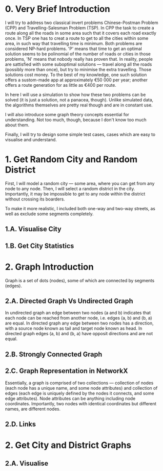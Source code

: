 # 0. Very Brief Introduction
I will try to address two classical invert problems
Chinese-Postman Problem (CPP) and Travelling-Salesman Problem (TSP).
In CPP the task to create a route along all the roads in some area
such that it covers each road exactly once.
In TSP one has to creat a route to get to all the cities within some area,
in such way that travelling time is minimum.
Both problems are considered NP-hard problems. 'P' means that time
to get an optimal solution seems to be polinomial
of the number of roads or cities in those problems,
'N' means that nobody really has proven that.
In reality, people are sattisfied with some suboptimal solutions — 
travel along all the roads (possibly more than once),
but try to minimise the extra travelling.
Those solutions cost money. To the best of my knowledge,
one such solution offers a sustom-made app at approximately €50 000 per year;
another offers a route generation for as little as €400 per route.

In here I will use a simulation to show how these two problems can be solved
(it is just a solution, not a panacea, though).
Unlike simulated data,
the algorithms themselves are pretty real though and are in constant use. 

I will also introduce some graph theory concepts essential for understanding.
Not too much, though, because I don't know too much about them.

Finally, I will try to design some simple test cases,
cases which are easy to visualise and understand.

# 1. Get Random City and Random District
First, I will model a random city —
some area, where you can get from any node to any node.
Then, I will select a random district in the city.
Importantly, it may be impossible to get to any node within the district
without crossing its boarders.

To make it more realistic, I included both one-way and two-way streets,
as well as exclude some segments completely.

## 1.A. Visualise City
## 1.B. Get City Statistics
# 2. Graph Introduction
Graph is a set of dots (nodes), some of which are connected by segments (edges).
## 2.A. Directed Graph Vs Undirected Graph
In undirected graph an edge between two nodes (a and b) indicates that each node
can be reached from another node, i.e. edges (a, b) and (b, a) are equal.
In directed graph any edge between two nodes has a direction,
with a source node known as tail and target node known as head.
In directed graph edges (a, b) and (b, a) have opposit directions
and are not equal.
## 2.B. Strongly Connected Graph
## 2.C. Graph Representation in NetworkX
Essentially, a graph is comprised of two collections — collection of nodes
(each node has a unique name, and some node attributes) and collection of edges
(each edge is uniquely defined by the nodes it connects, and some edge
attributes).
Node attributes can be anything including node coordinates. Importantly,
two nodes with identical coordinates but different names, are different nodes.
## 2.D. Links
# 2. Get City and District Graphs
## 2.A. Visualise 